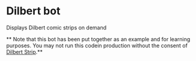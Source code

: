 # Dilbert bot

Displays Dilbert comic strips on demand

** Note that this bot has been put together as an example and for learning purposes.
You may not run this codein production without the consent of [Dilbert Strip](http://dilbert.com/terms).**






